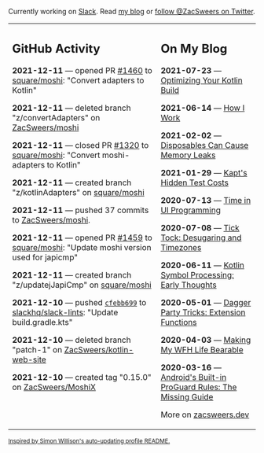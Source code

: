 Currently working on [Slack](https://slack.com/). Read [my blog](https://zacsweers.dev/) or [follow @ZacSweers on Twitter](https://twitter.com/ZacSweers).

<table><tr><td valign="top" width="60%">

## GitHub Activity
<!-- githubActivity starts -->
**2021-12-11** — opened PR [#1460](https://api.github.com/repos/square/moshi/pulls/1460) to [square/moshi](https://api.github.com/repos/square/moshi): "Convert adapters to Kotlin"

**2021-12-11** — deleted branch "z/convertAdapters" on [ZacSweers/moshi](https://api.github.com/repos/ZacSweers/moshi)

**2021-12-11** — closed PR [#1320](https://api.github.com/repos/square/moshi/pulls/1320) to [square/moshi](https://api.github.com/repos/square/moshi): "Convert moshi-adapters to Kotlin"

**2021-12-11** — created branch "z/kotlinAdapters" on [square/moshi](https://api.github.com/repos/square/moshi)

**2021-12-11** — pushed 37 commits to [ZacSweers/moshi](https://api.github.com/repos/ZacSweers/moshi).

**2021-12-11** — opened PR [#1459](https://api.github.com/repos/square/moshi/pulls/1459) to [square/moshi](https://api.github.com/repos/square/moshi): "Update moshi version used for japicmp"

**2021-12-11** — created branch "z/updatejJapiCmp" on [square/moshi](https://api.github.com/repos/square/moshi)

**2021-12-10** — pushed [`cfebb699`](https://github.com/slackhq/slack-lints/commit/cfebb699d9a9dde7db33dacdbeafe6a0a7f49a2a) to [slackhq/slack-lints](https://api.github.com/repos/slackhq/slack-lints): "Update build.gradle.kts"

**2021-12-10** — deleted branch "patch-1" on [ZacSweers/kotlin-web-site](https://api.github.com/repos/ZacSweers/kotlin-web-site)

**2021-12-10** — created tag "0.15.0" on [ZacSweers/MoshiX](https://api.github.com/repos/ZacSweers/MoshiX)
<!-- githubActivity ends -->
</td><td valign="top" width="40%">

## On My Blog
<!-- blog starts -->
**2021-07-23** — [Optimizing Your Kotlin Build](https://www.zacsweers.dev/optimizing-your-kotlin-build/)

**2021-06-14** — [How I Work](https://www.zacsweers.dev/how-i-work/)

**2021-02-02** — [Disposables Can Cause Memory Leaks](https://www.zacsweers.dev/disposables-can-cause-memory-leaks/)

**2021-01-29** — [Kapt's Hidden Test Costs](https://www.zacsweers.dev/kapts-hidden-test-costs/)

**2020-07-13** — [Time in UI Programming](https://www.zacsweers.dev/time-in-ui/)

**2020-07-08** — [Tick Tock: Desugaring and Timezones](https://www.zacsweers.dev/ticktock-desugaring-timezones/)

**2020-06-11** — [Kotlin Symbol Processing: Early Thoughts](https://www.zacsweers.dev/kotlin-symbol-processor-early-thoughts/)

**2020-05-01** — [Dagger Party Tricks: Extension Functions](https://www.zacsweers.dev/dagger-party-tricks-extension-functions/)

**2020-04-03** — [Making My WFH Life Bearable](https://www.zacsweers.dev/making-wfh-life-bearable/)

**2020-03-16** — [Android's Built-in ProGuard Rules: The Missing Guide](https://www.zacsweers.dev/android-proguard-rules/)
<!-- blog ends -->
More on [zacsweers.dev](https://zacsweers.dev/)
</td></tr></table>

<sub><a href="https://simonwillison.net/2020/Jul/10/self-updating-profile-readme/">Inspired by Simon Willison's auto-updating profile README.</a></sub>